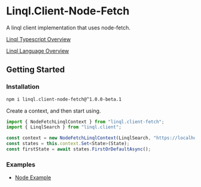 # Linql.Client-Node-Fetch

A linql client implementation that uses node-fetch. 

[Linql Typescript Overview](https://github.com/LinqlLang/Linql.Typescript)

[Linql Language Overview](https://github.com/LinqlLang/Linql)


## Getting Started 

### Installation

```bash
npm i linql.client-node-fetch@^1.0.0-beta.1
```

Create a context, and then start using.

```typescript
import { NodeFetchLinqlContext } from "linql.client-fetch";
import { LinqlSearch } from "linql.client";

const context = new NodeFetchLinqlContext(LinqlSearch, "https://localhost:7113", { this: this });
const states = this.context.Set<State>(State);
const firstState = await states.FirstOrDefaultAsync();
```


### Examples

- [Node Example](https://github.com/LinqlLang/Linql.Typescript.Examples)